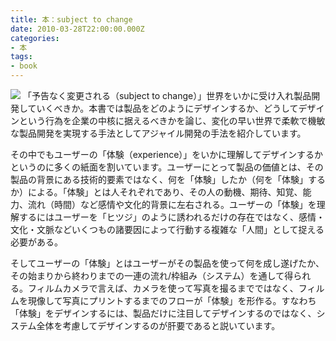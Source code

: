 ```yaml
---
title: 本：subject to change
date: 2010-03-28T22:00:00.000Z
categories:
- 本
tags:
- book
---
```

[![](http://ec3.images-amazon.com/images/I/51Ckb3wB3sL._SL180_.jpg)](http://www.amazon.co.jp/gp/product/4873113857?ie=UTF8&tag=yutakayamaguc-22&linkCode=xm2&camp=247&creativeASIN=4873113857) 「予告なく変更される（subject to change）」世界をいかに受け入れ製品開発していくべきか。本書では製品をどのようにデザインするか、どうしてデザインという行為を企業の中核に据えるべきかを論じ、変化の早い世界で柔軟で機敏な製品開発を実現する手法としてアジャイル開発の手法を紹介しています。

<!-- more -->

その中でもユーザーの「体験（experience）」をいかに理解してデザインするかというのに多くの紙面を割いています。ユーザーにとって製品の価値とは、その製品の背景にある技術的要素ではなく、何を「体験」したか（何を「体験」するか）による。「体験」とは人それぞれであり、その人の動機、期待、知覚、能力、流れ（時間）など感情や文化的背景に左右される。ユーザーの「体験」を理解するにはユーザーを「ヒツジ」のように誘われるだけの存在ではなく、感情・文化・文脈などいくつもの諸要因によって行動する複雑な「人間」として捉える必要がある。

そしてユーザーの「体験」とはユーザーがその製品を使って何を成し遂げたか、その始まりから終わりまでの一連の流れ/枠組み（システム）を通して得られる。フィルムカメラで言えば、カメラを使って写真を撮るまでではなく、フィルムを現像して写真にプリントするまでのフローが「体験」を形作る。すなわち「体験」をデザインするには、製品だけに注目してデザインするのではなく、システム全体を考慮してデザインするのが肝要であると説いています。
